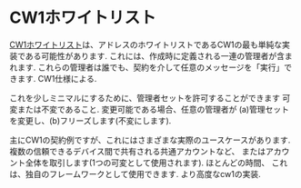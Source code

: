 # CW1ホワイトリスト

[CW1ホワイトリスト](https://github.com/CosmWasm/cosmwasm-plus/tree/master/contracts/cw1-whitelist)は、アドレスのホワイトリストであるCW1の最も単純な実装である可能性があります.
これには、作成時に定義される一連の管理者が含まれます.
これらの管理者は誰でも、契約を介して任意のメッセージを「実行」できます.
CW1仕様による.

これを少しミニマルにするために、管理者セットを許可することができます
可変または不変であること. 変更可能である場合、任意の管理者が
(a)管理セットを変更し、(b)フリーズします(不変にします).

主にCW1の契約例ですが、これにはさまざまな実際のユースケースがあります.
複数の信頼できるデバイス間で共有される共通アカウントなど、
またはアカウント全体を取引します(1つの可変として使用されます). ほとんどの時間、
これは、独自のフレームワークとして使用できます.
より高度なcw1の実装.
